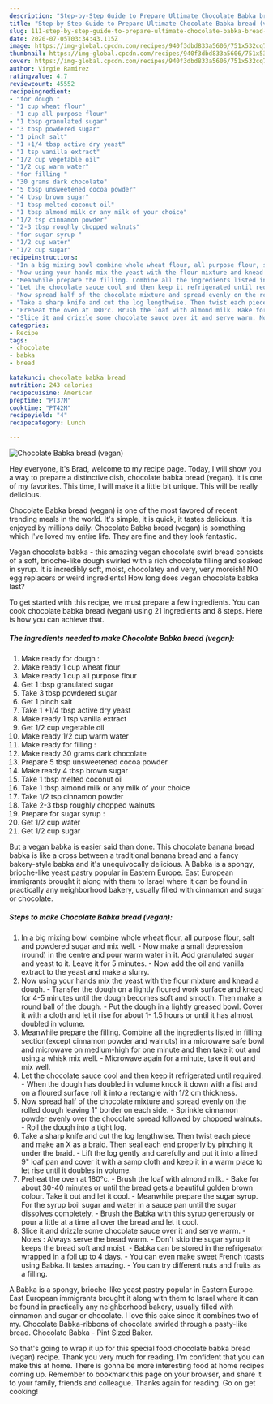 ```yaml
---
description: "Step-by-Step Guide to Prepare Ultimate Chocolate Babka bread (vegan)"
title: "Step-by-Step Guide to Prepare Ultimate Chocolate Babka bread (vegan)"
slug: 111-step-by-step-guide-to-prepare-ultimate-chocolate-babka-bread-vegan
date: 2020-07-05T03:34:43.115Z
image: https://img-global.cpcdn.com/recipes/940f3dbd833a5606/751x532cq70/chocolate-babka-bread-vegan-recipe-main-photo.jpg
thumbnail: https://img-global.cpcdn.com/recipes/940f3dbd833a5606/751x532cq70/chocolate-babka-bread-vegan-recipe-main-photo.jpg
cover: https://img-global.cpcdn.com/recipes/940f3dbd833a5606/751x532cq70/chocolate-babka-bread-vegan-recipe-main-photo.jpg
author: Virgie Ramirez
ratingvalue: 4.7
reviewcount: 45552
recipeingredient:
- "for dough "
- "1 cup wheat flour"
- "1 cup all purpose flour"
- "1 tbsp granulated sugar"
- "3 tbsp powdered sugar"
- "1 pinch salt"
- "1 +1/4 tbsp active dry yeast"
- "1 tsp vanilla extract"
- "1/2 cup vegetable oil"
- "1/2 cup warm water"
- "for filling "
- "30 grams dark chocolate"
- "5 tbsp unsweetened cocoa powder"
- "4 tbsp brown sugar"
- "1 tbsp melted coconut oil"
- "1 tbsp almond milk or any milk of your choice"
- "1/2 tsp cinnamon powder"
- "2-3 tbsp roughly chopped walnuts"
- "for sugar syrup "
- "1/2 cup water"
- "1/2 cup sugar"
recipeinstructions:
- "In a big mixing bowl combine whole wheat flour, all purpose flour, salt and powdered sugar and mix well. Now make a small depression (round) in the centre and pour warm water in it. Add granulated sugar and yeast to it. Leave it for 5 minutes. Now add the oil and vanilla extract to the yeast and make a slurry."
- "Now using your hands mix the yeast with the flour mixture and knead a dough. Transfer the dough on a lightly floured work surface and knead for 4-5 minutes until the dough becomes soft and smooth. Then make a round ball of the dough. Put the dough in a lightly greased bowl. Cover it with a cloth and let it rise for about 1- 1.5 hours or until it has almost doubled in volume."
- "Meanwhile prepare the filling. Combine all the ingredients listed in filling section(except cinnamon powder and walnuts) in a microwave safe bowl and microwave on medium-high for one minute and then take it out and using a whisk mix well. Microwave again for a minute, take it out and mix well."
- "Let the chocolate sauce cool and then keep it refrigerated until required. When the dough has doubled in volume knock it down with a fist and on a floured surface roll it into a rectangle with 1/2 cm thickness."
- "Now spread half of the chocolate mixture and spread evenly on the rolled dough leaving 1&#34; border on each side. Sprinkle cinnamon powder evenly over the chocolate spread followed by chopped walnuts. Roll the dough into a tight log."
- "Take a sharp knife and cut the log lengthwise. Then twist each piece and make an X as a braid. Then seal each end properly by pinching it under the braid. Lift the log gently and carefully and put it into a lined 9&#34; loaf pan and cover it with a samp cloth and keep it in a warm place to let rise until it doubles in volume."
- "Preheat the oven at 180°c. Brush the loaf with almond milk. Bake for about 30-40 minutes or until the bread gets a beautiful golden brown colour. Take it out and let it cool. Meanwhile prepare the sugar syrup. For the syrup boil sugar and water in a sauce pan until the sugar dissolves completely. Brush the Babka with this syrup generously or pour a little at a time all over the bread and let it cool."
- "Slice it and drizzle some chocolate sauce over it and serve warm. Notes : Always serve the bread warm. Don&#39;t skip the sugar syrup it keeps the bread soft and moist. Babka can be stored in the refrigerator wrapped in a foil up to 4 days. You can even make sweet French toasts using Babka. It tastes amazing. You can try different nuts and fruits as a filling."
categories:
- Recipe
tags:
- chocolate
- babka
- bread

katakunci: chocolate babka bread 
nutrition: 243 calories
recipecuisine: American
preptime: "PT37M"
cooktime: "PT42M"
recipeyield: "4"
recipecategory: Lunch

---
```



![Chocolate Babka bread (vegan)](https://img-global.cpcdn.com/recipes/940f3dbd833a5606/751x532cq70/chocolate-babka-bread-vegan-recipe-main-photo.jpg)

Hey everyone, it's Brad, welcome to my recipe page. Today, I will show you a way to prepare a distinctive dish, chocolate babka bread (vegan). It is one of my favorites. This time, I will make it a little bit unique. This will be really delicious.

Chocolate Babka bread (vegan) is one of the most favored of recent trending meals in the world. It's simple, it is quick, it tastes delicious. It is enjoyed by millions daily. Chocolate Babka bread (vegan) is something which I've loved my entire life. They are fine and they look fantastic.

Vegan chocolate babka - this amazing vegan chocolate swirl bread consists of a soft, brioche-like dough swirled with a rich chocolate filling and soaked in syrup. It is incredibly soft, moist, chocolatey and very, very moreish! NO egg replacers or weird ingredients! How long does vegan chocolate babka last?


To get started with this recipe, we must prepare a few ingredients. You can cook chocolate babka bread (vegan) using 21 ingredients and 8 steps. Here is how you can achieve that.

<!--inarticleads1-->

##### The ingredients needed to make Chocolate Babka bread (vegan):

1. Make ready for dough :
1. Make ready 1 cup wheat flour
1. Make ready 1 cup all purpose flour
1. Get 1 tbsp granulated sugar
1. Take 3 tbsp powdered sugar
1. Get 1 pinch salt
1. Take 1 +1/4 tbsp active dry yeast
1. Make ready 1 tsp vanilla extract
1. Get 1/2 cup vegetable oil
1. Make ready 1/2 cup warm water
1. Make ready for filling :
1. Make ready 30 grams dark chocolate
1. Prepare 5 tbsp unsweetened cocoa powder
1. Make ready 4 tbsp brown sugar
1. Take 1 tbsp melted coconut oil
1. Take 1 tbsp almond milk or any milk of your choice
1. Take 1/2 tsp cinnamon powder
1. Take 2-3 tbsp roughly chopped walnuts
1. Prepare for sugar syrup :
1. Get 1/2 cup water
1. Get 1/2 cup sugar


But a vegan babka is easier said than done. This chocolate banana bread babka is like a cross between a traditional banana bread and a fancy bakery-style babka and it&#39;s unequivocally delicious. A Babka is a spongy, brioche-like yeast pastry popular in Eastern Europe. East European immigrants brought it along with them to Israel where it can be found in practically any neighborhood bakery, usually filled with cinnamon and sugar or chocolate. 

<!--inarticleads2-->

##### Steps to make Chocolate Babka bread (vegan):

1. In a big mixing bowl combine whole wheat flour, all purpose flour, salt and powdered sugar and mix well. - Now make a small depression (round) in the centre and pour warm water in it. Add granulated sugar and yeast to it. Leave it for 5 minutes. - Now add the oil and vanilla extract to the yeast and make a slurry.
1. Now using your hands mix the yeast with the flour mixture and knead a dough. - Transfer the dough on a lightly floured work surface and knead for 4-5 minutes until the dough becomes soft and smooth. Then make a round ball of the dough. - Put the dough in a lightly greased bowl. Cover it with a cloth and let it rise for about 1- 1.5 hours or until it has almost doubled in volume.
1. Meanwhile prepare the filling. Combine all the ingredients listed in filling section(except cinnamon powder and walnuts) in a microwave safe bowl and microwave on medium-high for one minute and then take it out and using a whisk mix well. - Microwave again for a minute, take it out and mix well.
1. Let the chocolate sauce cool and then keep it refrigerated until required. - When the dough has doubled in volume knock it down with a fist and on a floured surface roll it into a rectangle with 1/2 cm thickness.
1. Now spread half of the chocolate mixture and spread evenly on the rolled dough leaving 1&#34; border on each side. - Sprinkle cinnamon powder evenly over the chocolate spread followed by chopped walnuts. - Roll the dough into a tight log.
1. Take a sharp knife and cut the log lengthwise. Then twist each piece and make an X as a braid. Then seal each end properly by pinching it under the braid. - Lift the log gently and carefully and put it into a lined 9&#34; loaf pan and cover it with a samp cloth and keep it in a warm place to let rise until it doubles in volume.
1. Preheat the oven at 180°c. - Brush the loaf with almond milk. - Bake for about 30-40 minutes or until the bread gets a beautiful golden brown colour. Take it out and let it cool. - Meanwhile prepare the sugar syrup. For the syrup boil sugar and water in a sauce pan until the sugar dissolves completely. - Brush the Babka with this syrup generously or pour a little at a time all over the bread and let it cool.
1. Slice it and drizzle some chocolate sauce over it and serve warm. - Notes : Always serve the bread warm. - Don&#39;t skip the sugar syrup it keeps the bread soft and moist. - Babka can be stored in the refrigerator wrapped in a foil up to 4 days. - You can even make sweet French toasts using Babka. It tastes amazing. - You can try different nuts and fruits as a filling.


A Babka is a spongy, brioche-like yeast pastry popular in Eastern Europe. East European immigrants brought it along with them to Israel where it can be found in practically any neighborhood bakery, usually filled with cinnamon and sugar or chocolate. I love this cake since it combines two of my. Chocolate Babka-ribbons of chocolate swirled through a pasty-like bread. Chocolate Babka - Pint Sized Baker. 

So that's going to wrap it up for this special food chocolate babka bread (vegan) recipe. Thank you very much for reading. I'm confident that you can make this at home. There is gonna be more interesting food at home recipes coming up. Remember to bookmark this page on your browser, and share it to your family, friends and colleague. Thanks again for reading. Go on get cooking!
